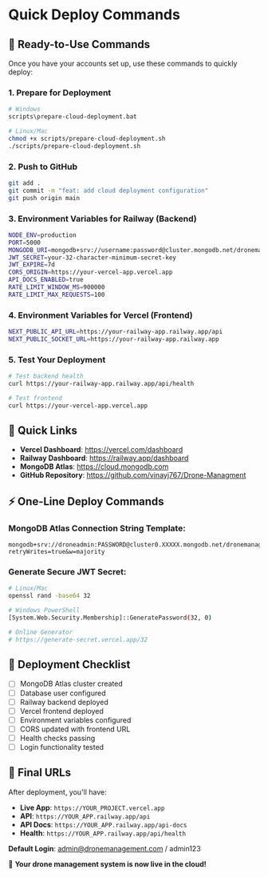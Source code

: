 # Quick Deploy Commands

## 🚀 Ready-to-Use Commands

Once you have your accounts set up, use these commands to quickly deploy:

### 1. Prepare for Deployment
```bash
# Windows
scripts\prepare-cloud-deployment.bat

# Linux/Mac  
chmod +x scripts/prepare-cloud-deployment.sh
./scripts/prepare-cloud-deployment.sh
```

### 2. Push to GitHub
```bash
git add .
git commit -m "feat: add cloud deployment configuration"
git push origin main
```

### 3. Environment Variables for Railway (Backend)
```bash
NODE_ENV=production
PORT=5000
MONGODB_URI=mongodb+srv://username:password@cluster.mongodb.net/dronemanagement?retryWrites=true&w=majority
JWT_SECRET=your-32-character-minimum-secret-key
JWT_EXPIRE=7d
CORS_ORIGIN=https://your-vercel-app.vercel.app
API_DOCS_ENABLED=true
RATE_LIMIT_WINDOW_MS=900000
RATE_LIMIT_MAX_REQUESTS=100
```

### 4. Environment Variables for Vercel (Frontend)
```bash
NEXT_PUBLIC_API_URL=https://your-railway-app.railway.app/api
NEXT_PUBLIC_SOCKET_URL=https://your-railway-app.railway.app
```

### 5. Test Your Deployment
```bash
# Test backend health
curl https://your-railway-app.railway.app/api/health

# Test frontend
curl https://your-vercel-app.vercel.app
```

## 🔗 Quick Links

- **Vercel Dashboard**: https://vercel.com/dashboard
- **Railway Dashboard**: https://railway.app/dashboard  
- **MongoDB Atlas**: https://cloud.mongodb.com
- **GitHub Repository**: https://github.com/vinayj767/Drone-Managment

## ⚡ One-Line Deploy Commands

### MongoDB Atlas Connection String Template:
```
mongodb+srv://droneadmin:PASSWORD@cluster0.XXXXX.mongodb.net/dronemanagement?retryWrites=true&w=majority
```

### Generate Secure JWT Secret:
```bash
# Linux/Mac
openssl rand -base64 32

# Windows PowerShell
[System.Web.Security.Membership]::GeneratePassword(32, 0)

# Online Generator
# https://generate-secret.vercel.app/32
```

## 🎯 Deployment Checklist

- [ ] MongoDB Atlas cluster created
- [ ] Database user configured  
- [ ] Railway backend deployed
- [ ] Vercel frontend deployed
- [ ] Environment variables configured
- [ ] CORS updated with frontend URL
- [ ] Health checks passing
- [ ] Login functionality tested

## 🏁 Final URLs

After deployment, you'll have:

- **Live App**: `https://YOUR_PROJECT.vercel.app`
- **API**: `https://YOUR_APP.railway.app/api`
- **API Docs**: `https://YOUR_APP.railway.app/api-docs`
- **Health**: `https://YOUR_APP.railway.app/api/health`

**Default Login**: admin@dronemanagement.com / admin123

🎉 **Your drone management system is now live in the cloud!**